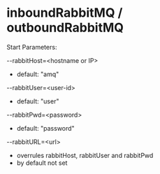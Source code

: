 # inboundRabbitMQ / outboundRabbitMQ

Start Parameters:

--rabbitHost=&lt;hostname or IP&gt;

* default: "amq"
 
--rabbitUser=&lt;user-id&gt;

*  default: "user"
 
--rabbitPwd=&lt;password&gt;

*  default: "password"
 
--rabbitURL=&lt;url&gt;

*  overrules rabbitHost, rabbitUser and rabbitPwd
*  by default not set